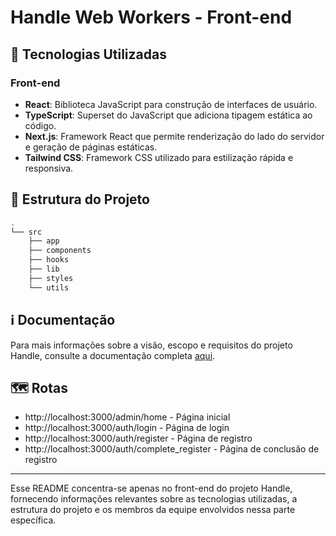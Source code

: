 # Handle Web Workers - Front-end

## 🚀 Tecnologias Utilizadas

### Front-end

- **React**: Biblioteca JavaScript para construção de interfaces de usuário.
- **TypeScript**: Superset do JavaScript que adiciona tipagem estática ao código.
- **Next.js**: Framework React que permite renderização do lado do servidor e geração de páginas estáticas.
- **Tailwind CSS**: Framework CSS utilizado para estilização rápida e responsiva.

## 📂 Estrutura do Projeto

```bash
.
└── src
    ├── app
    ├── components
    ├── hooks
    ├── lib
    ├── styles
    └── utils
```

## ℹ️ Documentação

Para mais informações sobre a visão, escopo e requisitos do projeto Handle, consulte a documentação completa [aqui](https://github.com/HandleServices/handle-workers-lite/blob/main/docs/Documenta%C3%A7%C3%A3o%20Requisitos%2C%20Vis%C3%A3o%20e%20Escopo.docx.pdf).

## 🗺️ Rotas

- http://localhost:3000/admin/home - Página inicial
- http://localhost:3000/auth/login - Página de login
- http://localhost:3000/auth/register - Página de registro
- http://localhost:3000/auth/complete_register - Página de conclusão de registro

---

Esse README concentra-se apenas no front-end do projeto Handle, fornecendo informações relevantes sobre as tecnologias utilizadas, a estrutura do projeto e os membros da equipe envolvidos nessa parte específica.
